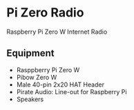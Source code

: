 # Pi Zero Radio
Raspberry Pi Zero W Internet Radio

## Equipment
* Rasppberry Pi Zero W
* Pibow Zero W
* Male 40-pin 2x20 HAT Header
* Pirate Audio: Line-out for Raspberry Pi
* Speakers
